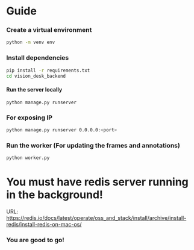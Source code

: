 # Guide

### Create a virtual environment

```bash
python -m venv env
```

### Install dependencies

```bash
pip install -r requirements.txt
cd vision_desk_backend
```

#### Run the server locally
```
python manage.py runserver
```

### For exposing IP
```bash
python manage.py runserver 0.0.0.0:<port>
```

### Run the worker (For updating the frames and annotations)
```bash
python worker.py
```

# You must have redis server running in the background!
URL: https://redis.io/docs/latest/operate/oss_and_stack/install/archive/install-redis/install-redis-on-mac-os/

### You are good to go!

